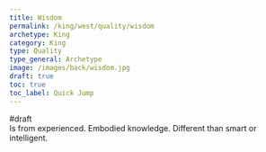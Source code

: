 ```yaml
---
title: Wisdom
permalink: /king/west/quality/wisdom
archetype: King
category: King
type: Quality
type_general: Archetype
image: /images/back/wisdom.jpg
draft: true
toc: true
toc_label: Quick Jump
---
```

#draft   
Is from experienced. Embodied knowledge. Different than smart or intelligent. 
